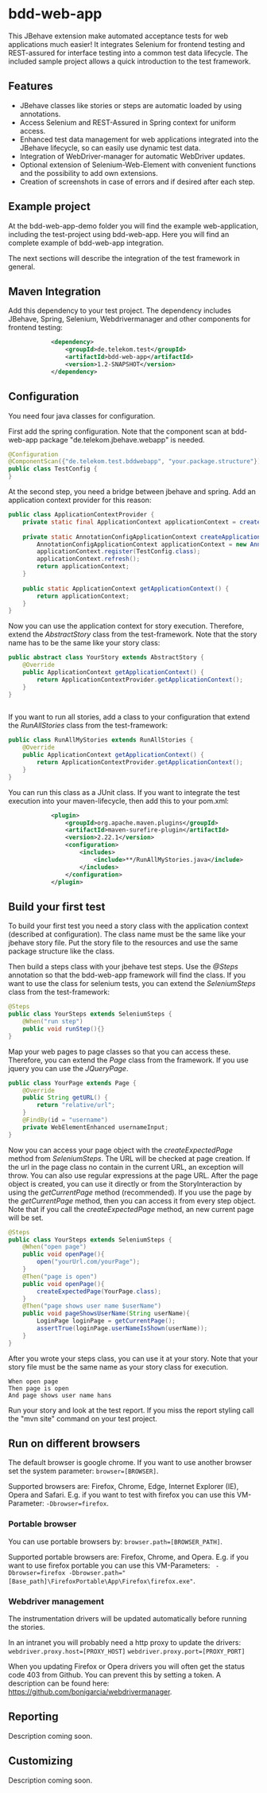 # bdd-web-app

This JBehave extension make automated acceptance tests for web applications much easier! It integrates Selenium for frontend testing and REST-assured for interface testing into a common test data lifecycle. The included sample project allows a quick introduction to the test framework.

## Features

- JBehave classes like stories or steps are automatic loaded by using annotations.
- Access Selenium and REST-Assured in Spring context for uniform access. 
- Enhanced test data management for web applications integrated into the JBehave lifecycle, so can easily use dynamic test data.
- Integration of WebDriver-manager for automatic WebDriver updates.
- Optional extension of Selenium-Web-Element with convenient functions and the possibility to add own extensions. 
- Creation of screenshots in case of errors and if desired after each step.

## Example project

At the bdd-web-app-demo folder you will find the example web-application, including the test-project using bdd-web-app. 
Here you will find an complete example of bdd-web-app integration. 

The next sections will describe the integration of the test framework in general.

## Maven Integration

Add this dependency to your test project. The dependency includes JBehave, Spring, Selenium, Webdrivermanager and other components for frontend testing:

```xml
            <dependency>
                <groupId>de.telekom.test</groupId>
                <artifactId>bdd-web-app</artifactId>
                <version>1.2-SNAPSHOT</version>
            </dependency>
```

## Configuration

You need four java classes for configuration.

First add the spring configuration. Note that the component scan at bdd-web-app package "de.telekom.jbehave.webapp" is needed.

```java
@Configuration
@ComponentScan({"de.telekom.test.bddwebapp", "your.package.structure"})
public class TestConfig {
}

```

At the second step, you need a bridge between jbehave and spring. Add an application context provider for this reason:

```java
public class ApplicationContextProvider {
    private static final ApplicationContext applicationContext = createApplicationContext();
    
    private static AnnotationConfigApplicationContext createApplicationContext() {
        AnnotationConfigApplicationContext applicationContext = new AnnotationConfigApplicationContext();
        applicationContext.register(TestConfig.class);
        applicationContext.refresh();
        return applicationContext;
    }
    
    public static ApplicationContext getApplicationContext() {
        return applicationContext;
    }
}

```

Now you can use the application context for story execution. Therefore, extend the *AbstractStory* class from the test-framework. 
Note that the story name has to be the same like your story class:

```java
public abstract class YourStory extends AbstractStory {
    @Override
    public ApplicationContext getApplicationContext() {
        return ApplicationContextProvider.getApplicationContext();
    }
}
    
```

If you want to run all stories, add a class to your configuration that extend the *RunAllStories* class from the test-framework:

```java
public class RunAllMyStories extends RunAllStories {
    @Override
    public ApplicationContext getApplicationContext() {
        return ApplicationContextProvider.getApplicationContext();
    }
}
```

You can run this class as a JUnit class.
If you want to integrate the test execution into your maven-lifecycle, then add this to your pom.xml:

```xml
            <plugin>
                <groupId>org.apache.maven.plugins</groupId>
                <artifactId>maven-surefire-plugin</artifactId>
                <version>2.22.1</version>
                <configuration>
                    <includes>
                        <include>**/RunAllMyStories.java</include>
                    </includes>
                </configuration>
            </plugin>
```

## Build your first test

To build your first test you need a story class with the application context (described at configuration). The class name must be the same like your jbehave story file. Put the story file to the resources and use the same package structure like the class.

Then build a steps class with your jbehave test steps. Use the *@Steps* annotation so that the bdd-web-app framework will find the class. If you want to use the class for selenium tests, you can extend the *SeleniumSteps* class from the test-framework:

```java
@Steps
public class YourSteps extends SeleniumSteps {
    @When("run step")
    public void runStep(){}
}
```

Map your web pages to page classes so that you can access these. Therefore, you can extend the *Page* class from the framework. If you use jquery you can use the *JQueryPage*.

```java
public class YourPage extends Page {
    @Override
    public String getURL() {
        return "relative/url";
    }
    @FindBy(id = "username")
    private WebElementEnhanced usernameInput;
}
```

Now you can access your page object with the *createExpectedPage* method from *SeleniumSteps*. 
The URL will be checked at page creation. If the url in the page class no contain in the current URL, an exception will throw. You can also use regular expressions at the page URL.
After the page object is created, you can use it directly or from the StoryInteraction by using the *getCurrentPage* method (recommended).
If you use the page by the *getCurrentPage* method, then you can access it from every step object. Note that if you call the *createExpectedPage* method, an new current page will be set.

```java
@Steps
public class YourSteps extends SeleniumSteps {
    @When("open page")
    public void openPage(){
        open("yourUrl.com/yourPage");
    }
    @Then("page is open")
    public void openPage(){
        createExpectedPage(YourPage.class);
    }
    @Then("page shows user name $userName")
    public void pageShowsUserName(String userName){
        LoginPage loginPage = getCurrentPage();
        assertTrue(loginPage.userNameIsShown(userName));   
    }
}
```

After you wrote your steps class, you can use it at your story. Note that your story file must be the same name as your story class for execution.

```story
When open page
Then page is open
And page shows user name hans
```

Run your story and look at the test report. If you miss the report styling call the "mvn site" command on your test project.

## Run on different browsers

The default browser is google chrome. 
If you want to use another browser set the system parameter: ``` browser=[BROWSER] ```.

Supported browsers are: Firefox, Chrome, Edge, Internet Explorer (IE), Opera and Safari.
E.g. if you want to test with firefox you can use this VM-Parameter: ``` -Dbrowser=firefox ```.

### Portable browser

You can use portable browsers by: ``` browser.path=[BROWSER_PATH] ```.

Supported portable browsers are: Firefox, Chrome, and Opera.
E.g. if you want to use firefox portable you can use this VM-Parameters: ``` -Dbrowser=firefox -Dbrowser.path="[Base_path]\FirefoxPortable\App\Firefox\firefox.exe"```.

### Webdriver management

The instrumentation drivers will be updated automatically before running the stories.

In an intranet you will probably need a http proxy to update the drivers:
``` webdriver.proxy.host=[PROXY_HOST] ```
``` webdriver.proxy.port=[PROXY_PORT] ```

When you updating Firefox or Opera drivers you will often get the status code 403 from Github.
You can prevent this by setting a token. A description can be found here: https://github.com/bonigarcia/webdrivermanager.

## Reporting

Description coming soon.

## Customizing

Description coming soon.
